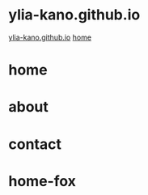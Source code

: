 # ylia-kano.github.io
<a href="https://ylia-kano.github.io/index.html">ylia-kano.github.io</a>
<a href="https://ylia-kano.github.io/home.html">home</a>
# home
# about
# contact
# home-fox
